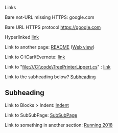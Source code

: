 

Links





Bare not-URL missing HTTPS: google.com


Bare URL HTTPS protocol <https://google.com>


Hyperlinked [link](https://google.com)


  

Link to another page: [README](onenote:#README&section-id={b632b508-5e5d-7b44-86b4-1911eb14e196}&page-id={a6015222-d7e5-5c4a-9616-5954b48be14d}&end) ([Web view](https://onedrive.live.com/redir?resid=B81B41017C6A63BD%21142271&page=Edit&wd=target%28Section1.one%7Cb632b508-5e5d-7b44-86b4-1911eb14e196%2FREADME%7Ca6015222-d7e5-5c4a-9616-5954b48be14d%2F%29&wdorigin=703&wdpreservelink=1))


  

Link to C:\Carl\Evernote: [link](file:///C:\Carl\Evernote)


Link to "<file:///C:\code\TreePrinterLippert.cs>" : [link](file:///C:\code\TreePrinterLippert.cs)


  

Link to the subheading below? [Subheading](onenote:#Links&section-id={8C08B006-6210-459E-AD3E-0B688C257E7F}&page-id={2501C151-1766-4387-91BD-FA976E3937B1}&object-id={83040A06-9D58-4142-9DA0-3C9C24B7F768}&C7&base-path=https://d.docs.live.net/b81b41017c6a63bd/Documents/Exportable/Section1.one)


  

## Subheading


  

Link to Blocks > Indent: [Indent](onenote:#Blocks&section-id={8C08B006-6210-459E-AD3E-0B688C257E7F}&page-id={BD6A215B-3E57-5B4D-9F05-D97ED34A4A71}&object-id={9F6483F5-BD72-06CA-38DD-76E565D19132}&1B&base-path=https://d.docs.live.net/b81b41017c6a63bd/Documents/Exportable/Section1.one)


  

Link to SubSubPage: [SubSubPage](onenote:#SubSubPage&section-id={8C08B006-6210-459E-AD3E-0B688C257E7F}&page-id={74737381-4DA2-F043-BFB8-52FB0D48F939}&end&base-path=https://d.docs.live.net/b81b41017c6a63bd/Documents/Exportable/Section1.one)


  

Link to something in another section: [Running 2018](onenote:https://d.docs.live.net/b81b41017c6a63bd/Documents/Carl's%20Notebook/Health.one#Running%202018&section-id={08A828D6-FCF7-1841-B487-47BD7B1FF18B}&page-id={28711210-CEE2-4BF9-A233-464F7C409D3C}&end)





